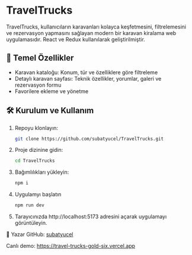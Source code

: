 # TravelTrucks

TravelTrucks, kullanıcıların karavanları kolayca keşfetmesini, filtrelemesini ve rezervasyon yapmasını sağlayan modern bir karavan kiralama web uygulamasıdır. React ve Redux kullanılarak geliştirilmiştir.

## 🚀 Temel Özellikler

- Karavan kataloğu: Konum, tür ve özelliklere göre filtreleme
- Detaylı karavan sayfası: Teknik özellikler, yorumlar, galeri ve rezervasyon formu
- Favorilere ekleme ve yönetme

## 🛠️ Kurulum ve Kullanım

1. Repoyu klonlayın:

   ```bash
   git clone https://github.com/subatyucel/TravelTrucks.git
   ```

2. Proje dizinine gidin:

   ```bash
   cd TravelTrucks
   ```

3. Bağımlılıkları yükleyin:

   ```bash
   npm i
   ```

4. Uygulamyı başlatın

   ```bash
   npm run dev
   ```

5. Tarayıcınızda http://localhost:5173 adresini açarak uygulamayı görüntüleyin.

👤 Yazar
GitHub: [subatyucel](https://github.com/subatyucel)

Canlı demo: https://travel-trucks-gold-six.vercel.app
